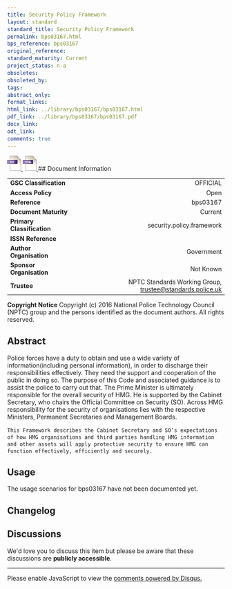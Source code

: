 ```yaml
---
title: Security Policy Framework
layout: standard
standard_title: Security Policy Framework
permalink: bps03167.html
bps_reference: bps03167
original_reference: 
standard_maturity: Current
project_status: n-a
obsoletes: 
obsoleted_by: 
tags: 
abstract_only:
format_links:
html_link: ../library/bps03167/bps03167.html
pdf_link: ../library/bps03167/bps03167.pdf
docx_link: 
odt_link: 
comments: true
---
```



<a target="_blank" href="../library/bps03167/bps03167.pdf">
    <img src="../images/pdf@0.5x.png" alt="pdf link" title="pdf link" style="max-height:35px;">
</a>

<a target="_blank" href="../library/bps03167/bps03167.html">
    <img src="../images/html@0.5x.png" alt="html link" title="html link" style="max-height:35px;">
</a>
## Document Information

|||
| :------- | ------: |
| **GSC Classification**     | OFFICIAL |
| **Access Policy**          | Open |
| **Reference**              | bps03167  |
| **Document Maturity**      | Current |
| **Primary Classification** | security.policy.framework |
| **ISSN Reference**         |  |
| **Author Organisation**    |Government|
| **Sponsor Organisation**   |Not Known|
| **Trustee**                | NPTC Standards Working Group, <a href="mailto:trustee@standards.police.uk?subject=bps03167 Security Policy Framework">trustee@standards.police.uk |

**Copyright Notice**
Copyright (c) 2016 National Police Technology Council (NPTC) group and the persons identified as the document authors. All rights reserved.

## Abstract
Police forces have a duty to obtain and use a wide variety of information(including personal  information),  in  order  to  discharge  their  
    responsibilities effectively.  They need the support and cooperation of the public in doing so. The purpose of this Code and associated guidance is 
    to assist the police to carry out that.  The Prime Minister is ultimately responsible for the overall security of HMG. He is supported by the Cabinet Secretary, who chairs the Official Committee on Security (SO). Across HMG responsibility for the security of organisations lies with the respective Ministers, Permanent Secretaries and Management Boards.
    
    This Framework describes the Cabinet Secretary and SO’s expectations of how HMG organisations and third parties handling HMG information and other assets will apply protective security to ensure HMG can function effectively, efficiently and securely.
        
## Usage
The usage scenarios for bps03167 have not been documented yet.

## Changelog


## Discussions
We'd love you to discuss this item but please be aware that these discussions are **publicly accessible**.
<hr>
<div id="disqus_thread"></div>

<script>

/**
*  RECOMMENDED CONFIGURATION VARIABLES: EDIT AND UNCOMMENT THE SECTION BELOW TO INSERT DYNAMIC VALUES FROM YOUR PLATFORM OR CMS.
*  LEARN WHY DEFINING THESE VARIABLES IS IMPORTANT: https://disqus.com/admin/universalcode/#configuration-variables*/
/*
var disqus_config = function () {
this.page.url = PAGE_URL;  // Replace PAGE_URL with your page's canonical URL variable
this.page.identifier = PAGE_IDENTIFIER; // Replace PAGE_IDENTIFIER with your page's unique identifier variable
};
*/
(function() { // DON'T EDIT BELOW THIS LINE
var d = document, s = d.createElement('script');
s.src = 'https://nptcstandards.disqus.com/embed.js';
s.setAttribute('data-timestamp', +new Date());
(d.head || d.body).appendChild(s);
})();
</script>
<noscript>Please enable JavaScript to view the <a href="https://disqus.com/?ref_noscript">comments powered by Disqus.</a></noscript>

